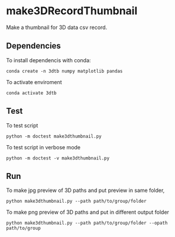 # make3DRecordThumbnail

Make a thumbnail for 3D data csv record.

## Dependencies
To install dependencis with conda:
```
conda create -n 3dtb numpy matplotlib pandas
```
To activate enviroment
```
conda activate 3dtb
```

## Test

To test script

```
python -m doctest make3dthumbnail.py
```

To test script in verbose mode
```
python -m doctest -v make3dthumbnail.py
```

## Run 

To make jpg preview of 3D paths and put preview in same folder,
```
python make3dthumbnail.py --path path/to/group/folder
```
To make png preview of 3D paths and put in different output folder
```
python make3dthumbnail.py --path path/to/group/folder --opath path/to/group